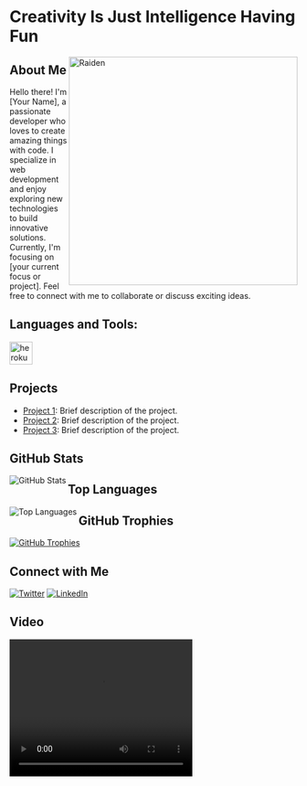 # Creativity Is Just Intelligence Having Fun

<img align="right" alt="Raiden" width="400" src="https://telegra.ph/file/bcf6185b7f596f4cdd21e.jpg">

## About Me
Hello there! I'm [Your Name], a passionate developer who loves to create amazing things with code. I specialize in web development and enjoy exploring new technologies to build innovative solutions. Currently, I'm focusing on [your current focus or project]. Feel free to connect with me to collaborate or discuss exciting ideas.

## Languages and Tools:
<p>
  <a href="https://heroku.com" target="_blank" rel="noreferrer"><img src="https://www.vectorlogo.zone/logos/heroku/heroku-icon.svg" alt="heroku" width="40" height="40"></a>
  <!-- Add more icons here -->
</p>

## Projects
- [Project 1](https://github.com/yourusername/project1): Brief description of the project.
- [Project 2](https://github.com/yourusername/project2): Brief description of the project.
- [Project 3](https://github.com/yourusername/project3): Brief description of the project.
<!-- Add more projects as needed -->

## GitHub Stats
<img align="left" src="https://github-readme-stats.vercel.app/api?username=yourusername&show_icons=true&count_private=true&hide=prs,issues&theme=radical" alt="GitHub Stats" />

## Top Languages
<img align="left" src="https://github-readme-stats.vercel.app/api/top-langs/?username=yourusername&layout=compact&theme=radical" alt="Top Languages" />

## GitHub Trophies
<p align="left">
  <a href="https://github.com/ryo-ma/github-profile-trophy"><img src="https://github-profile-trophy.vercel.app/?username=yourusername&theme=flat" alt="GitHub Trophies" /></a>
</p>

## Connect with Me
<p align="left">
  <a href="https://twitter.com/yourusername" target="_blank"><img src="https://img.shields.io/twitter/follow/yourusername?logo=twitter&style=for-the-badge" alt="Twitter" /></a>
  <a href="https://www.linkedin.com/in/yourusername/" target="_blank"><img src="https://img.shields.io/badge/LinkedIn-Connect-blue?style=for-the-badge&logo=linkedin" alt="LinkedIn" /></a>
  <!-- Add more social media badges or icons here -->
</p>

## Video
<video width="320" height="240" controls>
  <source src="https://telegra.ph/file/bb75661425d08997b59fe.mp4" type="video/mp4">
  <source src="https://te.legra.ph/file/41bae440565b748eaeb5a.mp4" type="video/mp4">
  Your browser does not support the video tag.
</video>
